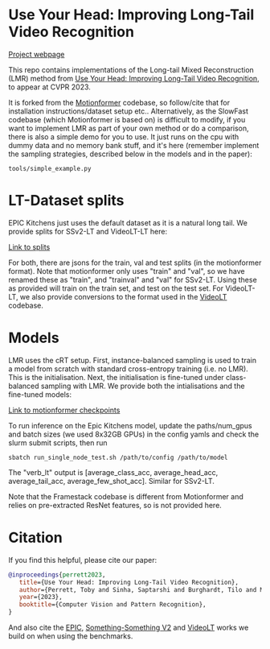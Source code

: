 # Use Your Head: Improving Long-Tail Video Recognition

[Project webpage](https://github.com/tobyperrett/lmr)

This repo contains implementations of the Long-tail Mixed Reconstruction (LMR) method from [Use Your Head: Improving Long-Tail Video Recognition](https://tobyperrett.github.io/lmr/use_your_head.pdf), to appear at CVPR 2023. 

It is forked from the [Motionformer](https://github.com/facebookresearch/Motionformer) codebase, so follow/cite that for installation instructions/dataset setup etc.. Alternatively, as the SlowFast codebase (which Motionformer is based on) is difficult to modify, if you want to implement LMR as part of your own method or do a comparison, there is also a simple demo for you to use. It just runs on the cpu with dummy data and no memory bank stuff, and it's here (remember implement the sampling strategies, described below in the models and in the paper):

```
tools/simple_example.py
```

# LT-Dataset splits

EPIC Kitchens just uses the default dataset as it is a natural long tail. We provide splits for SSv2-LT and VideoLT-LT here:

[Link to splits](https://www.dropbox.com/scl/fo/gekwzzdizgrmz5clacg9x/h?dl=0&rlkey=sxlm9z1nwodchfvhmzxmilv5x)

For both, there are jsons for the train, val and test splits (in the motionformer format). Note that motionformer only uses "train" and "val", so we have renamed these as "train", and "trainval" and "val" for SSv2-LT. Using these as provided will train on the train set, and test on the test set. For VideoLT-LT, we also provide conversions to the format used in the [VideoLT](https://videolt.github.io/) codebase.

# Models

LMR uses the cRT setup. First, instance-balanced sampling is used to train a model from scratch with standard cross-entropy training (i.e. no LMR). This is the initialisation. Next, the initialisation is fine-tuned under class-balanced sampling with LMR. We provide both the intialisations and the fine-tuned models:

[Link to motionformer checkpoints](https://www.dropbox.com/scl/fo/gekwzzdizgrmz5clacg9x/h?dl=0&rlkey=sxlm9z1nwodchfvhmzxmilv5x)

To run inference on the Epic Kitchens model, update the paths/num_gpus and batch sizes (we used 8x32GB GPUs) in the config yamls and check the slurm submit scripts, then run

```
sbatch run_single_node_test.sh /path/to/config /path/to/model
```

The "verb_lt" output is [average_class_acc, average_head_acc, average_tail_acc, average_few_shot_acc]. Similar for SSv2-LT.



Note that the Framestack codebase is different from Motionformer and relies on pre-extracted ResNet features, so is not provided here.

# Citation

If you find this helpful, please cite our paper:

```BibTeX
@inproceedings{perrett2023,
   title={Use Your Head: Improving Long-Tail Video Recognition}, 
   author={Perrett, Toby and Sinha, Saptarshi and Burghardt, Tilo and Mirhemdi, Majid and Damen, Dima},
   year={2023},
   booktitle={Computer Vision and Pattern Recognition},
}
```

And also cite the [EPIC](https://epic-kitchens.github.io/), [Something-Something V2](https://developer.qualcomm.com/software/ai-datasets/something-something) and [VideoLT](https://videolt.github.io/) works we build on when using the benchmarks.
